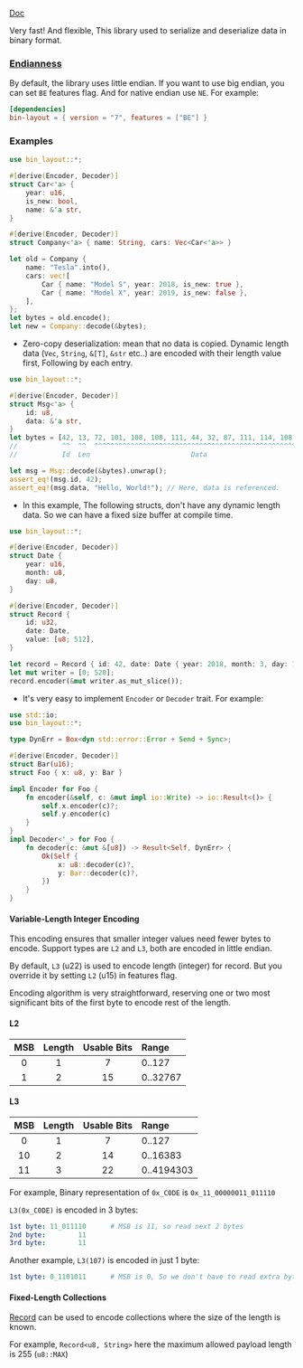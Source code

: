 [Doc](https://docs.rs/bin-layout/)

Very fast! And flexible, This library used to serialize and deserialize data in binary format.

### [Endianness](https://en.wikipedia.org/wiki/Endianness)

By default, the library uses little endian.
If you want to use big endian, you can set `BE` features flag. And for native endian use `NE`. For example:

```toml
[dependencies]
bin-layout = { version = "7", features = ["BE"] }
```

### Examples

```rust
use bin_layout::*;

#[derive(Encoder, Decoder)]
struct Car<'a> {
    year: u16,
    is_new: bool,
    name: &'a str,
}

#[derive(Encoder, Decoder)]
struct Company<'a> { name: String, cars: Vec<Car<'a>> }

let old = Company {
    name: "Tesla".into(),
    cars: vec![
        Car { name: "Model S", year: 2018, is_new: true },
        Car { name: "Model X", year: 2019, is_new: false },
    ],
};
let bytes = old.encode();
let new = Company::decode(&bytes);
```

- Zero-copy deserialization: mean that no data is copied. Dynamic length data (`Vec`, `String`, `&[T]`, `&str` etc..) are encoded with their length value first, Following by each entry.
    
```rust
use bin_layout::*;

#[derive(Encoder, Decoder)]
struct Msg<'a> {
    id: u8,
    data: &'a str,
}
let bytes = [42, 13, 72, 101, 108, 108, 111, 44, 32, 87, 111, 114, 108, 100, 33];
//           ^^  ^^  ^^^^^^^^^^^^^^^^^^^^^^^^^^^^^^^^^^^^^^^^^^^^^^^^^^^^^^^^^^
//           Id  Len                         Data

let msg = Msg::decode(&bytes).unwrap();
assert_eq!(msg.id, 42);
assert_eq!(msg.data, "Hello, World!"); // Here, data is referenced.
```

- In this example, The following structs, don't have any dynamic length data. So we can have a fixed size buffer at compile time.

```rust
use bin_layout::*;

#[derive(Encoder, Decoder)]
struct Date {
    year: u16,
    month: u8,
    day: u8,
}

#[derive(Encoder, Decoder)]
struct Record {
    id: u32,
    date: Date,
    value: [u8; 512],
}

let record = Record { id: 42, date: Date { year: 2018, month: 3, day: 7 }, value: [1; 512] };
let mut writer = [0; 520];
record.encoder(&mut writer.as_mut_slice());
```

- It's very easy to implement `Encoder` or `Decoder` trait. For example:

```rust
use std::io;
use bin_layout::*;

type DynErr = Box<dyn std::error::Error + Send + Sync>;

#[derive(Encoder, Decoder)]
struct Bar(u16);
struct Foo { x: u8, y: Bar }

impl Encoder for Foo {
    fn encoder(&self, c: &mut impl io::Write) -> io::Result<()> {
        self.x.encoder(c)?;
        self.y.encoder(c)
    }
}
impl Decoder<'_> for Foo {
    fn decoder(c: &mut &[u8]) -> Result<Self, DynErr> {
        Ok(Self {
            x: u8::decoder(c)?,
            y: Bar::decoder(c)?,
        })
    }
}
```

#### Variable-Length Integer Encoding

This encoding ensures that smaller integer values need fewer bytes to encode. Support types are `L2` and `L3`, both are encoded in little endian.

By default, `L3` (u22) is used to encode length (integer) for record. But you override it by setting `L2` (u15) in features flag.
 
Encoding algorithm is very straightforward, reserving one or two most significant bits of the first byte to encode rest of the length.

#### L2

|  MSB  | Length | Usable Bits | Range    |
| :---: | :----: | :---------: | :------- |
|   0   |   1    |      7      | 0..127   |
|   1   |   2    |     15      | 0..32767 |

#### L3

|  MSB  | Length | Usable Bits | Range      |
| :---: | :----: | :---------: | :--------- |
|   0   |   1    |      7      | 0..127     |
|  10   |   2    |     14      | 0..16383   |
|  11   |   3    |     22      | 0..4194303 |

 
For example, Binary representation of `0x_C0DE` is `0x_11_00000011_011110`
 
`L3(0x_C0DE)` is encoded in 3 bytes:
 
```yml
1st byte: 11_011110      # MSB is 11, so read next 2 bytes
2nd byte:        11
3rd byte:        11
```

Another example, `L3(107)` is encoded in just 1 byte:

```yml
1st byte: 0_1101011      # MSB is 0, So we don't have to read extra bytes.
```

#### Fixed-Length Collections

[Record](https://docs.rs/bin-layout/latest/bin_layout/struct.Record.html) can be used to 
encode collections where the size of the length is known. 

For example, `Record<u8, String>` here the maximum allowed payload length is 255 (`u8::MAX`)